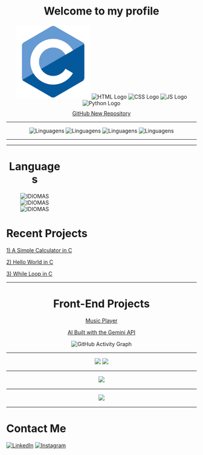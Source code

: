 <div align="center">
<h1>Welcome to my profile</h1>
</div>

<div align="center">
  <img src="https://raw.githubusercontent.com/devicons/devicon/ca28c779441053191ff11710fe24a9e6c23690d6/icons/c/c-original.svg" alt="C Logo" width="196" />
  <img src="https://pink-kudu-590523.hostingersite.com/github/icons8-html.svg" alt="HTML Logo"/>
  <img src="https://pink-kudu-590523.hostingersite.com/github/icons8-css.svg" alt="CSS Logo"/>
  <img src="https://pink-kudu-590523.hostingersite.com/github/icons8-js.svg" alt="JS Logo"/>
  <img src="https://pink-kudu-590523.hostingersite.com/github/icons8-python.svg" alt="Python Logo"/>
</div>
<div align="center" style="margin: 10px">
  <a href="https://github.com/Giovani-Simple-Dev/C-Knowledge" align="center">GitHub New Repository</a>
</div>


---

<div align="center">
  
  ![Linguagens](https://img.shields.io/github/languages/top/Giovani-Simple-Dev/painel_consultas)
  ![Linguagens](https://img.shields.io/github/languages/top/Giovani-Simple-Dev/C-Knowledge)
  ![Linguagens](https://img.shields.io/github/languages/top/Giovani-Simple-Dev/Twitter-Clone)
  ![Linguagens](https://img.shields.io/github/languages/top/Giovani-Simple-Dev/netflix)

</div>

---

---

<div align="center" style="width: 150px;">
  <h1> Languages </h1>
  
  ![IDIOMAS](https://upload.wikimedia.org/wikipedia/commons/thumb/f/f3/Flag_of_Russia.svg/200px-Flag_of_Russia.png)
  ![IDIOMAS](https://upload.wikimedia.org/wikipedia/commons/thumb/a/a4/Flag_of_the_United_States.svg/250px-Flag_of_the_United_States.png)
  ![IDIOMAS](https://upload.wikimedia.org/wikipedia/commons/thumb/f/fc/Flag_of_Mexico.svg/250px-Flag_of_Mexico.png)
</div>

# Recent Projects


[1) A Simple Calculator in C](https://github.com/Giovani-Simple-Dev/C-Knowledge/blob/main/simple_calculator.c)

[2) Hello World in C](https://github.com/Giovani-Simple-Dev/C-Knowledge/blob/main/hello.c)

[3) While Loop in C](https://github.com/Giovani-Simple-Dev/C-Knowledge/blob/main/while_loop.c)

----

<div align="center">
  <h1>Front-End Projects</h1>
</div>

<div align="center">
<a href="https://pink-kudu-590523.hostingersite.com/Music%20Player/">Music Player</a>


<a href="https://pink-kudu-590523.hostingersite.com/IA">AI Built with the Gemini API</a>
</div>


<div align="center">
<img src="https://github-readme-activity-graph.vercel.app/graph?username=Giovani-Simple-Dev&bg_color=000000&color=ffffff&line=ffffff&point=ffffff&area=true&area_color=00ff00" alt="GitHub Activity Graph" />
</div>

---

<div align="center">
  <img src="https://github-readme-stats.vercel.app/api?username=Giovani-Simple-Dev&show_icons=true&theme=radical"/>
  <img src="https://github-readme-stats.vercel.app/api/top-langs/?username=Giovani-Simple-Dev&layout=compact&theme=radical"/>  
</div>

---

<div align="center">
  <img src="https://visitor-badge.laobi.icu/badge?page_id=Giovani-Simple-Dev"/>
</div>

---

<div align="center">
  <img src="https://github-profile-trophy.vercel.app/?username=Giovani-Simple-Dev&theme=light"/>
</div>

---

# Contact Me

[![LinkedIn](https://img.shields.io/badge/LinkedIn-0077B5?style=for-the-badge&logo=linkedin&logoColor=white)](https://www.linkedin.com/in/giovani-henrique-braz-nunes-232007264/) 
[![Instagram](https://img.shields.io/badge/Instagram-E1306C?style=for-the-badge&logo=instagram&logoColor=white)](https://www.instagram.com/giovani.henriq)



